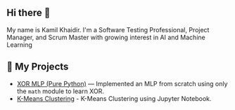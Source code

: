 ## Hi there 👋
My name is Kamil Khaidir. I'm a Software Testing Professional, Project Manager, and Scrum Master with growing interest in AI and Machine Learning

## 📂 My Projects
- [XOR MLP (Pure Python)](https://github.com/kamilkhaidir/xor-mlp-python) — Implemented an MLP from scratch using only the `math` module to learn XOR.
- [K-Means Clustering](https://github.com/kamilkhaidir/kmeanscluster) - K-Means Clustering using Jupyter Notebook.
  
<!--
**kamilkhaidir/kamilkhaidir** is a ✨ _special_ ✨ repository because its `README.md` (this file) appears on your GitHub profile.

## 📂 My Projects
- [K-Means Clustering](https://github.com/kamilkhaidir/kmeanscluster) - K-Means Clustering using Jupyter Notebook.
- [XOR MLP (Pure Python)](https://github.com/kamilkhaidir/xor-mlp-python) — Implemented an MLP from scratch using only the `math` module to learn XOR
